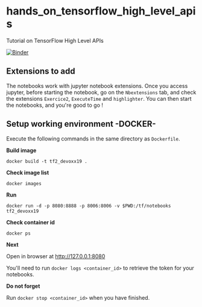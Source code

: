 # hands_on_tensorflow_high_level_apis
Tutorial on TensorFlow High Level APIs

[![Binder](https://mybinder.org/badge_logo.svg)](https://mybinder.org/v2/gh/ybenoit/hands_on_tensorflow_high_level_apis/master)

## Extensions to add
The notebooks work with jupyter notebook extensions. 
Once you access jupyter, before starting the notebook, go on the `Nbextensions` tab, and check the extensions `Exercice2`, `ExecuteTime` and `highlighter`.
You can then start the notebooks, and you're good to go !


## Setup working environment -DOCKER-

Execute the following commands in the same directory as `Dockerfile`.


__Build image__

`docker build -t tf2_devoxx19 .`

__Check image list__

`docker images`

__Run__

`docker run -d -p 8080:8888 -p 8006:8006 -v $PWD:/tf/notebooks tf2_devoxx19`

__Check container id__

`docker ps`

__Next__

Open in browser at http://127.0.0.1:8080

You'll need to run `docker logs <container_id>` to retrieve the token for your notebooks.

__Do not forget__

Run `docker stop <container_id>` when you have finished.


